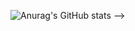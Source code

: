 ![Anurag's GitHub stats](https://github-readme-stats.vercel.app/api?username=anuraghazra&theme=dark&show_icons=true)
-->
